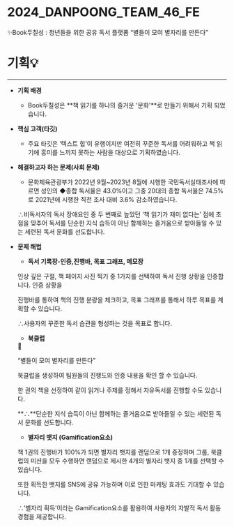 # 2024_DANPOONG_TEAM_46_FE
✨Book두칠성 : 청년들을 위한 공유 독서 플랫폼 
“별들이 모여 별자리를 만든다”
# 기획💡

---

- **기획 배경**
    - Book두칠성은 **책 읽기를 하나의 즐거운 '문화'**로 만들기 위해서 기획 되었습니다.
    
- **핵심 고객(타깃)**
    - 주요 타깃은 ‘텍스트 힙’이 유행이지만 여전히 꾸준한 독서를 어려워하고 책 읽기에 흥미를 느끼지 못하는 사람을 대상으로 기획하였습니다.
    
- **해결하고자 하는 문제(사회 문제)**
    - 문화체육관광부가 2022년 9월~2023년 8월에 시행한 국민독서실태조사에 따르면 성인의 ◆종합 독서율은 43.0%이고 그중 20대의 종합 독서율은 74.5%로 2021년에 시행한 직전 조사 대비 3.6% 감소하였습니다.
    
    ∴비독서자의 독서 장애요인 중 두 번째로 높았던 ‘책 읽기가 재미 없다는’ 점에 초점을 맞추어 독서를 단순한 지식 습득이 아닌 함께하는 즐거움으로 받아들일 수 있는 세련된 독서 문화를 선도합니다.
    
- **문제 해법**
    - **독서 기록장-인증,진행바, 목표 그래프, 메모장**
    
    인상 깊은 구절, 책 페이지 사진 찍기 중 1가지를 선택하여 독서 진행 상황을 인증합니다. 인증 상황을
    
     진행바를 통하여 책의 진행 분량을 체크하고, 목표 그래프를 통해서 하루 목표를 계획할 수 있습니다.
    
    ∴사용자의 꾸준한 독서 습관을 형성하는 것을 목표로 합니다.
    
    - **북클럽**
    
    <aside>
    💫
    
    “별들이 모여 별자리를 만든다”
    
    </aside>
    
    북클럽을 생성하여 팀원들의 진행도와 인증 내용을 확인 할 수 있습니다.
    
    한 권의 책을 선정하여 같이 읽거나 주제를 정해서 자유독서를 진행할 수도 있습니다.
    
    **∴**단순한 지식 습득이 아닌 함께하는 즐거움으로 받아들일 수 있는 세련된 독서 문화를 선도합니다.
    
    - **별자리 뱃지 (Gamification요소)**
    
    책 1권의 진행바가 100%가 되면 별자리 뱃지를 랜덤으로 1개 증정하며 그룹, 북클럽의 미션을 모두 수행하면 랜덤으로 제시한 4개의 별자리 뱃지 중 1개를 선택할 수 있습니다.
    
    또한 획득한 뱃지를 SNS에 공유 가능하며 이로 인한 마케팅 효과도 기대할 수 있습니다.
    
    ∴’별자리 획득’이라는 Gamification요소를 활용하여 사용자의 자발적 독서 활동 경험을 제공합니다.
